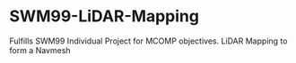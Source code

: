 # SWM99-LiDAR-Mapping
Fulfills SWM99 Individual Project for MCOMP objectives. LiDAR Mapping to form a Navmesh
